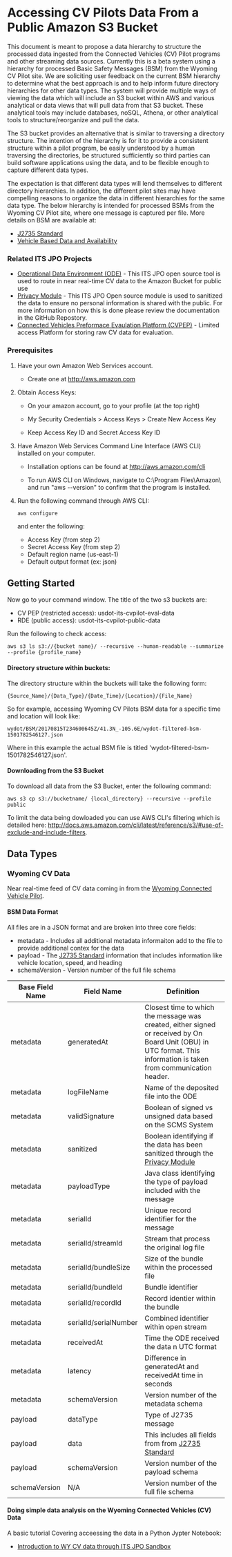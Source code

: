 # Accessing CV Pilots Data From a Public Amazon S3 Bucket

This document is meant to propose a data hierarchy to structure the processed data ingested from the Connected Vehicles (CV)
 Pilot programs and other streaming data sources. Currently this is a beta system using a hierarchy for processed Basic Safety Messages (BSM) from the Wyoming CV Pilot site. We are soliciting user feedback on the current BSM hierarchy to determine what the best approach is and to help inform future directory hierarchies for other data types. The system will provide multiple ways of viewing the data which will include an S3 bucket within AWS and various analytical or data views that will pull data from that S3 bucket. These analytical tools may include databases, noSQL, Athena, or other analytical tools to structure/reorganize and pull the data.

The S3 bucket provides an alternative that is similar to traversing a directory structure. The intention of the hierarchy is for it to provide a consistent structure within a pilot program, be easily understood by a human traversing the directories, be structured sufficiently so third parties can build software applications using the data, and to be flexible enough to capture different data types. 

The expectation is that different data types will lend themselves to different directory hierarchies. In addition, the different pilot sites may have compelling reasons to organize the data in different hierarchies for the same data type. The below hierarchy is intended for processed BSMs from the Wyoming CV Pilot site, where one message is captured per file. More details on BSM are available at:

- [J2735 Standard](http://standards.sae.org/j2735_201603/)
- [Vehicle Based Data and Availability](https://www.its.dot.gov/itspac/october2012/PDF/data_availability.pdf) 

### Related ITS JPO Projects

- [Operational Data Environment (ODE)](https://github.com/usdot-jpo-ode/jpo-ode) - This ITS JPO open source tool is used to route in near real-time CV data to the Amazon Bucket for public use
- [Privacy Module](https://github.com/usdot-jpo-ode/jpo-cvdp) - This  ITS JPO Open source module is used to sanitized the data to ensure no personal information is shared with the public.  For more information on how this is done please review the documentation in the GitHub Repostory.
- [Connected Vehicles Preformace Evaulation Platform (CVPEP)](https://github.com/VolpeUSDOT/CV-PEP) - Limited access Platform for storing raw CV data for evaluation.

### Prerequisites

1) Have your own Amazon Web Services account.

	- Create one at http://aws.amazon.com
 
2) Obtain Access Keys:
 
	- On your amazon account, go to your profile (at the top right)
	 
	- My Security Credentials > Access Keys > Create New Access Key
	 
	- Keep Access Key ID and Secret Access Key ID
 
3) Have Amazon Web Services Command Line Interface (AWS CLI) installed on your computer.

	- Installation options can be found at http://aws.amazon.com/cli

	- To run AWS CLI on Windows, navigate to C:\Program Files\Amazon\ and run "aws
	 --version" to confirm that the program is installed.
 
4) Run the following command through AWS CLI:
	```
	aws configure
	```
	and enter the following:
	 
	* Access Key (from step 2)
	* Secret Access Key (from step 2)
	* Default region name (us-east-1)
	* Default output format (ex: json)

## Getting Started

Now go to your command window. The title of the two s3 buckets are: 

 *	CV PEP (restricted access): usdot-its-cvpilot-eval-data
 *	RDE (public access): usdot-its-cvpilot-public-data

Run the following to check access:
```
aws s3 ls s3://{bucket name}/ --recursive --human-readable --summarize --profile {profile_name}
```

#### Directory structure within buckets:

The directory structure within the buckets will take the following form:

	{Source_Name}/{Data_Type}/{Date_Time}/{Location}/{File_Name}

So for example, accessing Wyoming CV Pilots BSM data for a specific time and location will look like: 


	wydot/BSM/20170815T234600645Z/41.3N_-105.6E/wydot-filtered-bsm-1501782546127.json


Where in this example the actual BSM file is titled 'wydot-filtered-bsm-1501782546127.json'.

#### Downloading from the S3 Bucket

To download all data from the S3 Bucket, enter the following command:

```
aws s3 cp s3://bucketname/ {local_directory} --recursive --profile public
```

To limit the data being dowloaded you can use AWS CLI's filtering which is detailed here: http://docs.aws.amazon.com/cli/latest/reference/s3/#use-of-exclude-and-include-filters.

## Data Types

### Wyoming CV Data

Near real-time feed of CV data coming in from the [Wyoming Connected Vehicle Pilot]( https://www.its.dot.gov/pilots/pilots_wydot.htm).

#### BSM Data Format

All files are in a JSON format and are broken into three core fields:

- metadata - Includes all additional metadata informaiton add to the file to provide additional contex for the data
- payload - The [J2735 Standard](http://standards.sae.org/j2735_201603/) information that includes information like vehicle location, speed, and heading
- schemaVersion - Version number of the full file schema


Base Field Name | Field Name | Definition
 ---  |  ---  |  ---
metadata|generatedAt|Closest time to which the message was created, either signed or received by On Board Unit (OBU) in UTC format.  This information is taken from communication header.
metadata|logFileName|Name of the deposited file into the ODE
metadata|validSignature|Boolean of signed vs unsigned data based on the SCMS System
metadata|sanitized|Boolean identifying if the data has been sanitized through the [Privacy Module](https://github.com/usdot-jpo-ode/jpo-cvdp)
metadata|payloadType|Java class identifying the type of payload included with the message
metadata|serialId|Unique record identifier for the message
metadata|serialId/streamId|Stream that process the original log file
metadata|serialId/bundleSize|Size of the bundle within the processed file
metadata|serialId/bundleId|Bundle identifier
metadata|serialId/recordId|Record identier within the bundle
metadata|serialId/serialNumber|Combined identifier within open stream
metadata|receivedAt|Time the ODE received the data n UTC format
metadata|latency| Difference in generatedAt and receivedAt time in seconds
metadata|schemaVersion|Version number of the metadata schema
payload| dataType| Type of J2735 message 
payload|data| This includes all fields from from [J2735 Standard](http://standards.sae.org/j2735_201603/)
payload|schemaVersion|Version number of the payload schema
schemaVersion|N/A|Version number of the full file schema




#### Doing simple data analysis on the Wyoming Connected Vehicles (CV) Data

A basic tutorial Covering acceessing the data in a Python Jypter Notebook:
- [Introduction to WY CV data through ITS JPO Sandbox](notebooks/Introduction%20to%20WY%20CV%20data%20through%20ITS%20JPO%20Sandbox.ipynb) 


